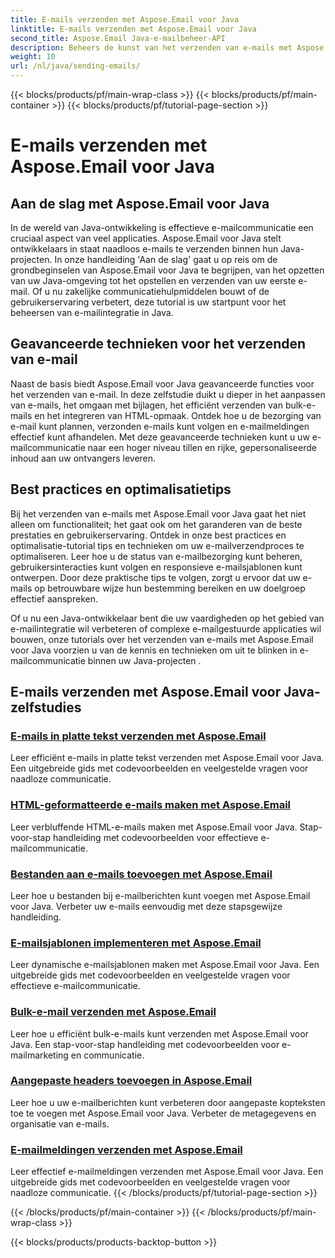 ```yaml
---
title: E-mails verzenden met Aspose.Email voor Java
linktitle: E-mails verzenden met Aspose.Email voor Java
second_title: Aspose.Email Java-e-mailbeheer-API
description: Beheers de kunst van het verzenden van e-mails met Aspose.Email voor Java met deze uitgebreide tutorials. Leer moeiteloos e-mails maken en verzenden.
weight: 10
url: /nl/java/sending-emails/
---
```


{{< blocks/products/pf/main-wrap-class >}}
{{< blocks/products/pf/main-container >}}
{{< blocks/products/pf/tutorial-page-section >}}

# E-mails verzenden met Aspose.Email voor Java



## Aan de slag met Aspose.Email voor Java

In de wereld van Java-ontwikkeling is effectieve e-mailcommunicatie een cruciaal aspect van veel applicaties. Aspose.Email voor Java stelt ontwikkelaars in staat naadloos e-mails te verzenden binnen hun Java-projecten. In onze handleiding 'Aan de slag' gaat u op reis om de grondbeginselen van Aspose.Email voor Java te begrijpen, van het opzetten van uw Java-omgeving tot het opstellen en verzenden van uw eerste e-mail. Of u nu zakelijke communicatiehulpmiddelen bouwt of de gebruikerservaring verbetert, deze tutorial is uw startpunt voor het beheersen van e-mailintegratie in Java.

## Geavanceerde technieken voor het verzenden van e-mail

Naast de basis biedt Aspose.Email voor Java geavanceerde functies voor het verzenden van e-mail. In deze zelfstudie duikt u dieper in het aanpassen van e-mails, het omgaan met bijlagen, het efficiënt verzenden van bulk-e-mails en het integreren van HTML-opmaak. Ontdek hoe u de bezorging van e-mail kunt plannen, verzonden e-mails kunt volgen en e-mailmeldingen effectief kunt afhandelen. Met deze geavanceerde technieken kunt u uw e-mailcommunicatie naar een hoger niveau tillen en rijke, gepersonaliseerde inhoud aan uw ontvangers leveren.

## Best practices en optimalisatietips

Bij het verzenden van e-mails met Aspose.Email voor Java gaat het niet alleen om functionaliteit; het gaat ook om het garanderen van de beste prestaties en gebruikerservaring. Ontdek in onze best practices en optimalisatie-tutorial tips en technieken om uw e-mailverzendproces te optimaliseren. Leer hoe u de status van e-mailbezorging kunt beheren, gebruikersinteracties kunt volgen en responsieve e-mailsjablonen kunt ontwerpen. Door deze praktische tips te volgen, zorgt u ervoor dat uw e-mails op betrouwbare wijze hun bestemming bereiken en uw doelgroep effectief aanspreken.

Of u nu een Java-ontwikkelaar bent die uw vaardigheden op het gebied van e-mailintegratie wil verbeteren of complexe e-mailgestuurde applicaties wil bouwen, onze tutorials over het verzenden van e-mails met Aspose.Email voor Java voorzien u van de kennis en technieken om uit te blinken in e-mailcommunicatie binnen uw Java-projecten .

## E-mails verzenden met Aspose.Email voor Java-zelfstudies
### [E-mails in platte tekst verzenden met Aspose.Email](./sending-plain-text-emails/)
Leer efficiënt e-mails in platte tekst verzenden met Aspose.Email voor Java. Een uitgebreide gids met codevoorbeelden en veelgestelde vragen voor naadloze communicatie.
### [HTML-geformatteerde e-mails maken met Aspose.Email](./creating-html-formatted-emails/)
Leer verbluffende HTML-e-mails maken met Aspose.Email voor Java. Stap-voor-stap handleiding met codevoorbeelden voor effectieve e-mailcommunicatie.
### [Bestanden aan e-mails toevoegen met Aspose.Email](./attaching-files-to-emails-using-aspose-email/)
Leer hoe u bestanden bij e-mailberichten kunt voegen met Aspose.Email voor Java. Verbeter uw e-mails eenvoudig met deze stapsgewijze handleiding.
### [E-mailsjablonen implementeren met Aspose.Email](./implementing-email-templates/)
Leer dynamische e-mailsjablonen maken met Aspose.Email voor Java. Een uitgebreide gids met codevoorbeelden en veelgestelde vragen voor effectieve e-mailcommunicatie.
### [Bulk-e-mail verzenden met Aspose.Email](./bulk-email-sending/)
Leer hoe u efficiënt bulk-e-mails kunt verzenden met Aspose.Email voor Java. Een stap-voor-stap handleiding met codevoorbeelden voor e-mailmarketing en communicatie.
### [Aangepaste headers toevoegen in Aspose.Email](./adding-custom-headers-in-aspose-email/)
Leer hoe u uw e-mailberichten kunt verbeteren door aangepaste kopteksten toe te voegen met Aspose.Email voor Java. Verbeter de metagegevens en organisatie van e-mails.
### [E-mailmeldingen verzenden met Aspose.Email](./sending-email-notifications/)
Leer effectief e-mailmeldingen verzenden met Aspose.Email voor Java. Een uitgebreide gids met codevoorbeelden en veelgestelde vragen voor naadloze communicatie.
{{< /blocks/products/pf/tutorial-page-section >}}

{{< /blocks/products/pf/main-container >}}
{{< /blocks/products/pf/main-wrap-class >}}

{{< blocks/products/products-backtop-button >}}
